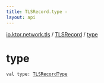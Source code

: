 ```yaml
---
title: TLSRecord.type - 
layout: api
---
```


<div class='api-docs-breadcrumbs'><a href="../index.html">io.ktor.network.tls</a> / <a href="index.html">TLSRecord</a> / <a href="./type.html">type</a></div>

# type

<div class="signature"><code><span class="keyword">val </span><span class="identifier">type</span><span class="symbol">: </span><a href="../-t-l-s-record-type/index.html"><span class="identifier">TLSRecordType</span></a></code></div>
